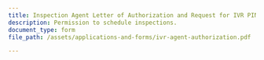 ```yaml
---
title: Inspection Agent Letter of Authorization and Request for IVR PIN Number
description: Permission to schedule inspections.
document_type: form
file_path: /assets/applications-and-forms/ivr-agent-authorization.pdf

---
```

